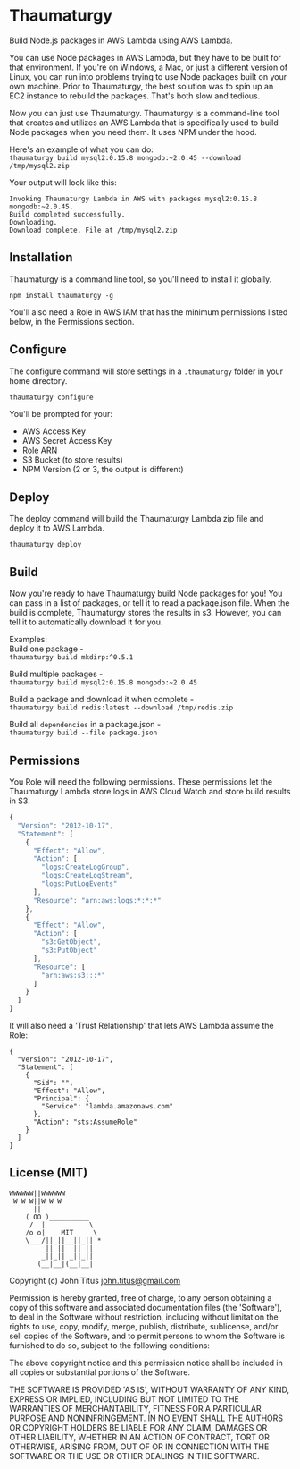 # Thaumaturgy
Build Node.js packages in AWS Lambda using AWS Lambda.

You can use Node packages in AWS Lambda, but they have to be built for that environment. If you're on Windows, a Mac, or just a different version of Linux, you can
run into problems trying to use Node packages built on your own machine.  Prior to Thaumaturgy, the best solution was to spin up an EC2 instance to rebuild the packages. That's both slow and tedious.

Now you can just use Thaumaturgy. Thaumaturgy is a command-line tool that creates and utilizes an AWS Lambda that is specifically used to build Node packages when you need them. It uses NPM under the hood.

Here's an example of what you can do:  
`thaumaturgy build mysql2:0.15.8 mongodb:~2.0.45 --download /tmp/mysql2.zip`

Your output will look like this:
```
Invoking Thaumaturgy Lambda in AWS with packages mysql2:0.15.8 mongodb:~2.0.45.
Build completed successfully.
Downloading.
Download complete. File at /tmp/mysql2.zip
```

## Installation
Thaumaturgy is a command line tool, so you'll need to install it globally.

`npm install thaumaturgy -g`

You'll also need a Role in AWS IAM that has the minimum permissions listed below, in the Permissions section.

## Configure
The configure command will store settings in a `.thaumaturgy` folder in your home directory.

`thaumaturgy configure`

You'll be prompted for your:
- AWS Access Key
- AWS Secret Access Key
- Role ARN
- S3 Bucket (to store results)
- NPM Version (2 or 3, the output is different)

## Deploy
The deploy command will build the Thaumaturgy Lambda zip file and deploy it to AWS Lambda.

`thaumaturgy deploy`

## Build
Now you're ready to have Thaumaturgy build Node packages for you!  You can pass in a list of packages, or tell it to read a package.json file.
When the build is complete, Thaumaturgy stores the results in s3. However, you can tell it to automatically download it for you.

Examples:  
Build one package -  
`thaumaturgy build mkdirp:^0.5.1` 

Build multiple packages -  
`thaumaturgy build mysql2:0.15.8 mongodb:~2.0.45`  

Build a package and download it when complete -  
`thaumaturgy build redis:latest --download /tmp/redis.zip`

Build all `dependencies` in a package.json -  
`thaumaturgy build --file package.json`  

## Permissions
You Role will need the following permissions. These permissions let the Thaumaturgy Lambda store logs in AWS Cloud Watch
and store build results in S3.

```js
{
  "Version": "2012-10-17",
  "Statement": [
    {
      "Effect": "Allow",
      "Action": [
        "logs:CreateLogGroup",
        "logs:CreateLogStream",
        "logs:PutLogEvents"
      ],
      "Resource": "arn:aws:logs:*:*:*"
    },
    {
      "Effect": "Allow",
      "Action": [
        "s3:GetObject",
        "s3:PutObject"
      ],
      "Resource": [
        "arn:aws:s3:::*"
      ]
    }
  ]
}
```
It will also need a 'Trust Relationship' that lets AWS Lambda assume the Role:
```
{
  "Version": "2012-10-17",
  "Statement": [
    {
      "Sid": "",
      "Effect": "Allow",
      "Principal": {
        "Service": "lambda.amazonaws.com"
      },
      "Action": "sts:AssumeRole"
    }
  ]
}
```
## License (MIT)

```
WWWWWW||WWWWWW
 W W W||W W W
      ||
    ( OO )__________
     /  |           \
    /o o|    MIT     \
    \___/||_||__||_|| *
         || ||  || ||
        _||_|| _||_||
       (__|__|(__|__|
```

Copyright (c) John Titus <john.titus@gmail.com>

Permission is hereby granted, free of charge, to any person obtaining a copy of this software and associated documentation files (the 'Software'), to deal in the Software without restriction, including without limitation the rights to use, copy, modify, merge, publish, distribute, sublicense, and/or sell copies of the Software, and to permit persons to whom the Software is furnished to do so, subject to the following conditions:

The above copyright notice and this permission notice shall be included in all copies or substantial portions of the Software.

THE SOFTWARE IS PROVIDED 'AS IS', WITHOUT WARRANTY OF ANY KIND, EXPRESS OR IMPLIED, INCLUDING BUT NOT LIMITED TO THE WARRANTIES OF MERCHANTABILITY, FITNESS FOR A PARTICULAR PURPOSE AND NONINFRINGEMENT. IN NO EVENT SHALL THE AUTHORS OR COPYRIGHT HOLDERS BE LIABLE FOR ANY CLAIM, DAMAGES OR OTHER LIABILITY, WHETHER IN AN ACTION OF CONTRACT, TORT OR OTHERWISE, ARISING FROM, OUT OF OR IN CONNECTION WITH THE SOFTWARE OR THE USE OR OTHER DEALINGS IN THE SOFTWARE.
